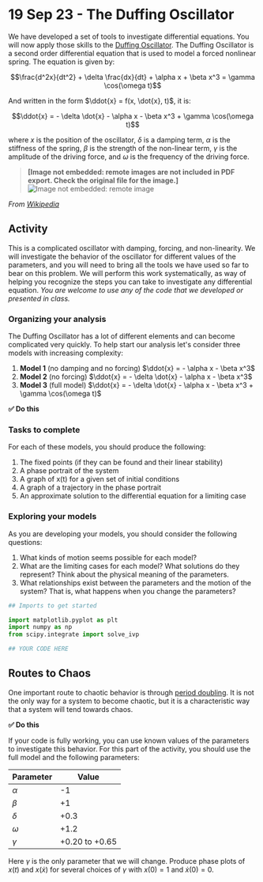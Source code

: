 # 19 Sep 23 - The Duffing Oscillator

We have developed a set of tools to investigate differential equations. You will now apply those skills to the [Duffing Oscillator](https://en.wikipedia.org/wiki/Duffing_equation). The Duffing Oscillator is a second order differential equation that is used to model a forced nonlinear spring. The equation is given by:

$$\frac{d^2x}{dt^2} + \delta \frac{dx}{dt} + \alpha x + \beta x^3 = \gamma \cos(\omega t)$$

And written in the form $\ddot{x} = f(x, \dot{x}, t)$, it is:

$$\ddot{x} = - \delta \dot{x} - \alpha x - \beta x^3 + \gamma \cos(\omega t)$$

where $x$ is the position of the oscillator, $\delta$ is a damping term, $\alpha$ is the stiffness of the spring, $\beta$ is the strength of the non-linear term, $\gamma$ is the amplitude of the driving force, and $\omega$ is the frequency of the driving force.


> **[Image not embedded: remote images are not included in PDF export. Check the original file for the image.]**
![Image not embedded: remote image](https://upload.wikimedia.org/wikipedia/commons/f/fc/Duffing_oscillator_strange_attractor_with_color.gif)

*From [Wikipedia](https://commons.wikimedia.org/wiki/File:Duffing_oscillator_strange_attractor_with_color.gif)*

## Activity

This is a complicated oscillator with damping, forcing, and non-linearity. We will investigate the behavior of the oscillator for different values of the parameters, and you will need to bring all the tools we have used so far to bear on this problem. We will perform this work systematically, as way of helping you recognize the steps you can take to investigate any differential equation. *You are welcome to use any of the code that we developed or presented in class.*

### Organizing your analysis

The Duffing Oscillator has a lot of different elements and can become complicated very quickly. To help start our analysis let's consider three models with increasing complexity:

1. **Model 1** (no damping and no forcing) $\ddot{x} = - \alpha x - \beta x^3$
2. **Model 2** (no forcing) $\ddot{x} = - \delta \dot{x} - \alpha x - \beta x^3$
3. **Model 3** (full model) $\ddot{x} = - \delta \dot{x} - \alpha x - \beta x^3 + \gamma \cos(\omega t)$

**&#9989; Do this** 

### Tasks to complete

For each of these models, you should produce the following:

1. The fixed points (if they can be found and their linear stability)
2. A phase portrait of the system
3. A graph of x(t) for a given set of initial conditions
4. A graph of a trajectory in the phase portrait
5. An approximate solution to the differential equation for a limiting case

### Exploring your models

As you are developing your models, you should consider the following questions:

1. What kinds of motion seems possible for each model?
2. What are the limiting cases for each model? What solutions do they represent? Think about the physical meaning of the parameters.
3. What relationships exist between the parameters and the motion of the system? That is, what happens when you change the parameters?


```python
## Imports to get started

import matplotlib.pyplot as plt
import numpy as np
from scipy.integrate import solve_ivp
```


```python
## YOUR CODE HERE
```

## Routes to Chaos

One important route to chaotic behavior is through [period doubling](https://en.wikipedia.org/wiki/Period-doubling_bifurcation). It is not the only way for a system to become chaotic, but it is a characteristic way that a system will tend towards chaos. 

**&#9989; Do this** 

If your code is fully working, you can use known values of the parameters to investigate this behavior. For this part of the activity, you should use the full model and the following parameters:

| Parameter | Value |
|-----------|-------|
| $\alpha$  |  -1   |
| $\beta$   |  +1   |
| $\delta$  |  +0.3 |
| $\omega$  |  +1.2  |
| $\gamma$  |  +0.20 to +0.65 |

Here $\gamma$ is the only parameter that we will change. Produce phase plots of $x(t)$ and $x(\dot{x})$ for several choices of $\gamma$ with $x(0) = 1$ and $\dot{x}(0) = 0$.



